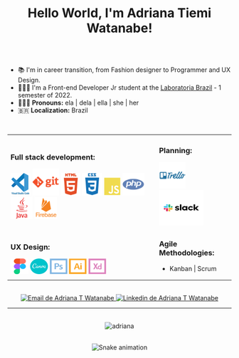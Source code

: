 <h1 align="center">Hello World, I'm Adriana Tiemi Watanabe!</h1>
<br>
<br>
<ul>
  <li>📚 I'm in career transition, from Fashion designer to Programmer and UX Design.</li>
  <li>👩🏻‍💻 I'm a Front-end Developer Jr student at the <a href="https://github.com/Laboratoria">Laboratoria Brazil</a> - 1 semester of 2022.</li>
  <li>🙋🏻‍♀️ <strong>Pronouns:</strong> ela | dela | ella | she | her</li>
  <li>🇧🇷 <strong>Localization:</strong> Brazil</li>
</ul>

<br>
<div align="center">

  <table>
    <tr>
      <td>
        <h3>Full stack development:</h3>
        <div style="display: inline_block">
          <img alt="VSCode" width="45" height="50" src="https://github.com/devicons/devicon/blob/master/icons/vscode/vscode-original-wordmark.svg" />
          <img alt="Git" width="60" height="60" src="https://github.com/devicons/devicon/blob/master/icons/git/git-plain-wordmark.svg">
          <img alt="HTML5" width="45" height="50" src="https://github.com/devicons/devicon/blob/master/icons/html5/html5-plain-wordmark.svg">
          <img alt="CSS3" width="45" height="50" src="https://github.com/devicons/devicon/blob/master/icons/css3/css3-plain-wordmark.svg">
          <img alt="ECMAScript/JavaScript" width="37" height="40" src="https://github.com/devicons/devicon/blob/master/icons/javascript/javascript-plain.svg">
          <img alt="PHP" width="50" height="50" src="https://github.com/devicons/devicon/blob/master/icons/php/php-plain.svg" /></a>
          <img alt="Java" width="50" height="50" src="https://github.com/devicons/devicon/blob/master/icons/java/java-plain-wordmark.svg" /></a>
          <img alt="Firebase" width="50" height="50" src="https://github.com/devicons/devicon/blob/master/icons/firebase/firebase-plain-wordmark.svg" />
        </div>
      </td>
      <td>
        <h3>Planning:</h3>
        <div style="display: inline_block">
          <img alt="Trello" height="60" width="60" src="https://github.com/devicons/devicon/blob/master/icons/trello/trello-plain-wordmark.svg">
          <img alt="Slack" height="80" width="100" src="https://github.com/devicons/devicon/blob/master/icons/slack/slack-original-wordmark.svg">
        </div>
      </td>
    </tr>
    <tr>
      <td>
        <h3>UX Design:</h3>
        <div style="display: inline_block">
          <img alt="Figma" height="35" width="40" src="https://github.com/devicons/devicon/blob/master/icons/figma/figma-original.svg">
          <img alt="Canva" height="35" width="40" src="https://github.com/devicons/devicon/blob/master/icons/canva/canva-original.svg">
          <img alt="Adobe Photoshop" height="35" width="40" src="https://github.com/devicons/devicon/blob/master/icons/photoshop/photoshop-line.svg">
          <img alt="Adobe Illustrator" height="35" width="40" src="https://raw.githubusercontent.com/devicons/devicon/2ae2a900d2f041da66e950e4d48052658d850630/icons/illustrator/illustrator-line.svg">
          <img alt="Adobe XD" height="35" width="40" src="https://github.com/devicons/devicon/blob/master/icons/xd/xd-line.svg">
        </div>
      </td>
      <td>
        <h3>Agile Methodologies:</h3>
        <ul>
          <li>Kanban | Scrum</li>
        </ul>
      </td>
    </tr>
  </table>
<br>
<div align="center">
  <a href="mailto:a.kirstein.w@gmail.com" target="_blank"><img src="https://img.shields.io/badge/Gmail-D14836?style=for-the-badge&logo=gmail&logoColor=white" alt="Email de Adriana T Watanabe">
  <a href="https://www.linkedin.com/in/adrianatwatanabe" target="_blank"><img src="https://img.shields.io/badge/-LinkedIn-%230077B5?style=for-the-badge&logo=linkedin&logoColor=white" alt="Linkedin de Adriana T Watanabe"></a>
</div>
  

<hr>

<br>
<img alt="adriana" height="180em" src="https://github-readme-stats.vercel.app/api?username=adrianatwatanabe&show_icons=true&theme=radical&include_all_commits=true"/>
<br><br>
  
 ![Snake animation](https://github.com/adrianatwatanabe/adrianatwatanabe/blob/output/github-contribution-grid-snake.svg)
 
</div>

